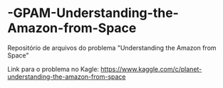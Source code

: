 # -GPAM-Understanding-the-Amazon-from-Space
Repositório de arquivos do problema "Understanding the Amazon from Space"

Link para o problema no Kagle: https://www.kaggle.com/c/planet-understanding-the-amazon-from-space
